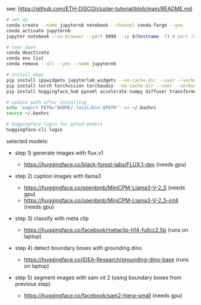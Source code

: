 see: https://github.com/ETH-DISCO/cluster-tutorial/blob/main/README.md

```bash
# set up
conda create --name jupyternb notebook --channel conda-forge --yes
conda activate jupyternb
jupyter notebook --no-browser --port 5998 --ip $(hostname -f) # port range [5900-5999]

# tear down
conda deactivate
conda env list
conda remove --all --yes --name jupyternb
```

```bash
# install deps
pip install ipywidgets jupyterlab_widgets --no-cache-dir --user --verbose
pip install torch torchvision torchaudio --no-cache-dir --user --verbose
pip install huggingface_hub pynvml accelerate numpy diffuser transformers --no-cache-dir --user --verbose

# update path after installing
echo 'export PATH="$HOME/.local/bin:$PATH"' >> ~/.bashrc
source ~/.bashrc

# huggingface login for gated models
huggingface-cli login
```

selected models:

- step 1) generate images with flux.v1

    - https://huggingface.co/black-forest-labs/FLUX.1-dev (needs gpu)

- step 2) caption images with llama3

    - https://huggingface.co/openbmb/MiniCPM-Llama3-V-2_5 (needs gpu)
    - https://huggingface.co/openbmb/MiniCPM-Llama3-V-2_5-int4 (needs gpu)

- step 3) classify with meta clip

    - https://huggingface.co/facebook/metaclip-h14-fullcc2.5b (runs on laptop)

- step 4) detect boundary boxes with grounding dino

    - https://huggingface.co/IDEA-Research/grounding-dino-base (runs on laptop)

- step 5) segment images with sam vit 2 (using boundary boxes from previous step)

    - https://huggingface.co/facebook/sam2-hiera-small (needs gpu)
